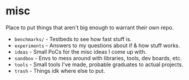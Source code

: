 # misc

Place to put things that aren't big enough to warrant their own repo.

- `benchmarks/` - Testbeds to see how fast stuff is.
- `experiments` - Answers to my questions about if & how stuff works.
- `ideas` - Small PoCs for the misc ideas I come up with.
- `sandbox` - Envs to mess around with libraries, tools, dev boards, etc.
- `tools` - Small tools I've made, probable graduates to actual projects.
- `trash` - Things idk where else to put.
